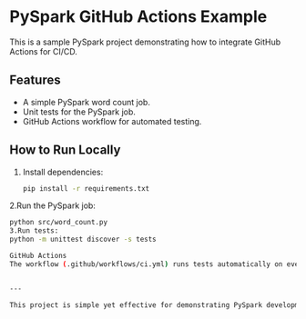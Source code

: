 # PySpark GitHub Actions Example

This is a sample PySpark project demonstrating how to integrate GitHub Actions for CI/CD.

## Features
- A simple PySpark word count job.
- Unit tests for the PySpark job.
- GitHub Actions workflow for automated testing.

## How to Run Locally
1. Install dependencies:
   ```bash
   pip install -r requirements.txt
2.Run the PySpark job:
   ```bash
   python src/word_count.py
3.Run tests:
   python -m unittest discover -s tests

GitHub Actions
The workflow (.github/workflows/ci.yml) runs tests automatically on every push or pull request to the main branch.


---

This project is simple yet effective for demonstrating PySpark development with GitHub Actions. You can expand it further by adding more complex PySpark jobs, integration tests, or deployment steps!
   
